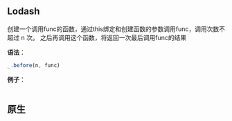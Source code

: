 ## Lodash
创建一个调用func的函数，通过this绑定和创建函数的参数调用func，调用次数不超过 n 次。 之后再调用这个函数，将返回一次最后调用func的结果

**语法**：

```js
_.before(n, func)
```

**例子**：

```js

```

## 原生
```js

``` 
